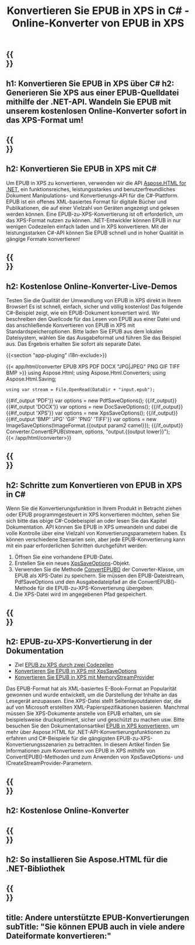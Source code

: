 ﻿---
translation: true
template: /templates/_template-conversion-child.md
title: Konvertieren Sie EPUB in XPS in C# - Online-Konverter von EPUB in XPS
description: Beispielcode für die Umwandlung von EPUB in XPS C#. Probieren Sie den Online-EPUB-zu-XPS-Konverter kostenlos aus!
url: /net/conversion/epub-to-xps/
family: html
platformtag: net
feature: conversion
informat: EPUB
outformat: XPS
otherformats: DOCX PDF XPS GIF JPEG PNG TIFF BMP
---

{{<section banner>}}
---
h1: Konvertieren Sie EPUB in XPS über C#
h2: Generieren Sie XPS aus einer EPUB-Quelldatei mithilfe der .NET-API. Wandeln Sie EPUB mit unserem kostenlosen Online-Konverter sofort in das XPS-Format um!
---

{{<section overview>}}
---
h2: Konvertieren Sie EPUB in XPS mit C#
---

Um EPUB in XPS zu konvertieren, verwenden wir die API [Aspose.HTML for .NET,](https://products.aspose.com/html/net/) ein funktionsreiches, leistungsstarkes und benutzerfreundliches Dokument Manipulations- und Konvertierungs-API für die C#-Plattform. EPUB ist ein offenes XML-basiertes Format für digitale Bücher und Publikationen, die auf einer Vielzahl von Geräten angezeigt und gelesen werden können. Eine EPUB-zu-XPS-Konvertierung ist oft erforderlich, um das XPS-Format nutzen zu können. .NET-Entwickler können EPUB in nur wenigen Codezeilen einfach laden und in XPS konvertieren. Mit der leistungsstarken C#-API können Sie EPUB schnell und in hoher Qualität in gängige Formate konvertieren!

{{<section demos>}}
---
h2: Kostenlose Online-Konverter-Live-Demos
---

Testen Sie die Qualität der Umwandlung von EPUB in XPS direkt in Ihrem Browser! Es ist schnell, einfach, sicher und völlig kostenlos! Das folgende C#-Beispiel zeigt, wie ein EPUB-Dokument konvertiert wird. Wir beschreiben den Quellcode für das Lesen von EPUB aus einer Datei und das anschließende Konvertieren von EPUB in XPS mit Standardspeicheroptionen. Bitte laden Sie EPUB aus dem lokalen Dateisystem, wählen Sie das Ausgabeformat und führen Sie das Beispiel aus. Das Ergebnis erhalten Sie sofort als separate Datei.

{{<section "app-pluging" i18n-exclude>}}

{{< app/html/converter EPUB  XPS PDF DOCX "JPG|JPEG" PNG GIF TIFF BMP >}}
using Aspose.Html;
using Aspose.Html.Converters;
using Aspose.Html.Saving;

    using var stream = File.OpenRead(DataDir + "input.epub");
{{#if_output 'PDF'}}
    var options = new PdfSaveOptions();
{{/if_output}}
{{#if_output 'DOCX'}}
    var options = new DocSaveOptions();
{{/if_output}}
{{#if_output 'XPS'}}
    var options = new XpsSaveOptions();
{{/if_output}}
{{#if_output 'BMP' 'JPG' 'GIF' 'PNG' 'TIFF'}}
    var options = new ImageSaveOptions(ImageFormat.{{output param2 camel}});
{{/if_output}}
    Converter.ConvertEPUB(stream, options, "output.{{output lower}}");   
{{< /app/html/converter>}}


{{<section steps>}}
---
h2: Schritte zum Konvertieren von EPUB in XPS in C#
---

Wenn Sie die Konvertierungsfunktion in Ihrem Produkt in Betracht ziehen oder EPUB programmgesteuert in XPS konvertieren möchten, sehen Sie sich bitte das obige C#-Codebeispiel an oder lesen Sie das Kapitel Dokumentation. API können Sie EPUB in XPS umwandeln und dabei die volle Kontrolle über eine Vielzahl von Konvertierungsparametern haben. Es können verschiedene Szenarien sein, aber jede EPUB-Konvertierung kann mit ein paar erforderlichen Schritten durchgeführt werden:
1. Öffnen Sie eine vorhandene EPUB-Datei.
1. Erstellen Sie ein neues [XpsSaveOptions](https://reference.aspose.com/html/net/aspose.html.saving/xpssaveoptions/)-Objekt.
1. Verwenden Sie die Methode [ConvertEPUB()](https://reference.aspose.com/html/net/aspose.html.converters.converter/convertepub/) der Converter-Klasse, um EPUB als XPS-Datei zu speichern. Sie müssen den EPUB-Dateistream, PdfSaveOptions und den Ausgabedateipfad an die ConvertEPUB()-Methode für die EPUB-zu-XPS-Konvertierung übergeben.
1. Die XPS-Datei wird im angegebenen Pfad gespeichert.

{{<section documentation>}}
---
h2: EPUB-zu-XPS-Konvertierung in der Dokumentation
---

  - Ziel <a href="https://docs.aspose.com/html/net/converting-between-formats/epub-to-xps/#epub-to-xps-by-two-lines-of-code" target="_blank">EPUB zu XPS durch zwei Codezeilen</a>
  - <a href="https://docs.aspose.com/html/net/converting-between-formats/epub-to-xps/#convert-epub-to-xps-using-xpssaveoptions" target="_blank" >Konvertieren Sie EPUB in XPS mit XpsSaveOptions</a>
  - <a href="https://docs.aspose.com/html/net/converting-between-formats/epub-to-xps/#output-stream-providers" target="_blank">Konvertieren Sie EPUB in XPS mit MemoryStreamProvider</a>

Das EPUB-Format hat als XML-basiertes E-Book-Format an Popularität gewonnen und wurde entwickelt, um die Darstellung der Inhalte an das Lesegerät anzupassen. Eine XPS-Datei stellt Seitenlayoutdateien dar, die auf von Microsoft erstellten XML-Papierspezifikationen basieren. Manchmal müssen Sie XPS-Dokumente anstelle von EPUB erhalten, um sie beispielsweise druckoptimiert, sicher und geschützt zu machen usw. Bitte besuchen Sie den Dokumentationsartikel [EPUB in XPS konvertieren,](https://docs.aspose.com/html/net/converting-between-formats/epub-to-xps/) um mehr über Aspose.HTML für .NET-API-Konvertierungsfunktionen zu erfahren und C#-Beispiele für die gängigsten EPUB-zu-XPS-Konvertierungsszenarien zu betrachten. In diesem Artikel finden Sie Informationen zum Konvertieren von EPUB in XPS mithilfe von ConvertEPUB()-Methoden und zum Anwenden von XpsSaveOptions- und ICreateStreamProvider-Parametern.

{{<section online-converters>}}
---
h2: Kostenlose Online-Konverter
---

{{<section get-started>}}
---
h2: So installieren Sie Aspose.HTML für die .NET-Bibliothek
---

{{<section other-conversions>}}
---
title: Andere unterstützte EPUB-Konvertierungen
subTitle: "Sie können EPUB auch in viele andere Dateiformate konvertieren:"
---